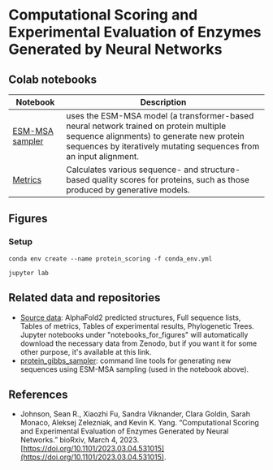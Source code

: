 # Computational Scoring and Experimental Evaluation of Enzymes Generated by Neural Networks



## Colab notebooks

| Notebook | Description |
| -------- | ----------- |
| [ESM-MSA sampler](https://colab.research.google.com/github/seanrjohnson/protein_scoring/blob/main/colab_notebooks/ESM_MSA_sequence_generation.ipynb) | uses the ESM-MSA model (a transformer-based neural network trained on protein multiple sequence alignments) to generate new protein sequences by iteratively mutating sequences from an input alignment. |
| [Metrics](https://github.com/seanrjohnson/protein_scoring/blob/main/colab_notebooks/Protein_Metrics.ipynb) | Calculates various sequence- and structure-based quality scores for proteins, such as those produced by generative models. | 


## Figures

### Setup

```shell
conda env create --name protein_scoring -f conda_env.yml

jupyter lab
```

## Related data and repositories

- [Source data](https://doi.org/10.5281/zenodo.7688667): AlphaFold2 predicted structures, Full sequence lists, Tables of metrics, Tables of experimental results, Phylogenetic Trees. Jupyter notebooks under "notebooks_for_figures" will automatically download the necessary data from Zenodo, but if you want it for some other purpose, it's available at this link.
- [protein_gibbs_sampler](https://github.com/seanrjohnson/protein_gibbs_sampler): command line tools for generating new sequences using ESM-MSA sampling (used in the notebook above). 

## References

- Johnson, Sean R., Xiaozhi Fu, Sandra Viknander, Clara Goldin, Sarah Monaco, Aleksej Zelezniak, and Kevin K. Yang. “Computational Scoring and Experimental Evaluation of Enzymes Generated by Neural Networks.” bioRxiv, March 4, 2023. [https://doi.org/10.1101/2023.03.04.531015](https://doi.org/10.1101/2023.03.04.531015).


